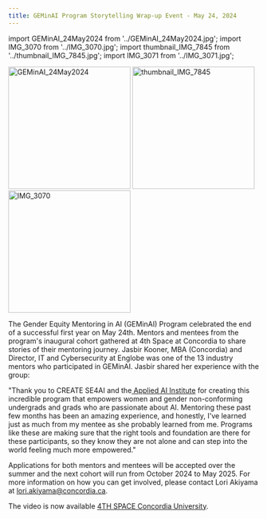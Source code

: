 ```yaml
---
title: GEMinAI Program Storytelling Wrap-up Event - May 24, 2024
---
```

import GEMinAI_24May2024 from '../GEMinAI_24May2024.jpg';
import IMG_3070 from '../IMG_3070.jpg';
import thumbnail_IMG_7845 from '../thumbnail_IMG_7845.jpg';
import IMG_3071 from '../IMG_3071.jpg';

<p>
<img class="image" src={GEMinAI_24May2024} alt="GEMinAI_24May2024" width="245"/>
<img class="image" src={thumbnail_IMG_7845} alt="thumbnail_IMG_7845" width="245"/> 
<img class="image" src={IMG_3070} alt=" IMG_3070" width="245"/>

</p>

The Gender Equity Mentoring in AI (GEMinAI) Program celebrated the end of a successful first year on May 24th.  Mentors and mentees from the program's inaugural cohort gathered at 4th Space at Concordia to share stories of their mentoring journey.  Jasbir Kooner, MBA (Concordia) and Director, IT and Cybersecurity at Englobe was one of the 13 industry mentors who participated in GEMinAI.  Jasbir shared her experience with the group:

"Thank you to CREATE SE4AI and the<a href="https://www.linkedin.com/showcase/concordia-applied-ai-institute/"> Applied AI Institute</a> for creating this incredible program that empowers women and gender non-conforming undergrads and grads who are passionate about AI. Mentoring these past few months has been an amazing experience, and honestly, I've learned just as much from my mentee as she probably learned from me. Programs like these are making sure that the right tools and foundation are there for these participants, so they know they are not alone and can step into the world feeling much more empowered."

Applications for both mentors and mentees will be accepted over the summer and the next cohort will run from October 2024 to May 2025.  For more information on how you can get involved, please contact Lori Akiyama at <a href="mailto:lori.akiyama@concordia.ca">lori.akiyama@concordia.ca</a>.  

The video is now available [4TH SPACE Concordia University](https://www.youtube.com/watch?v=GCWGPRxVO1o&t=610s). 